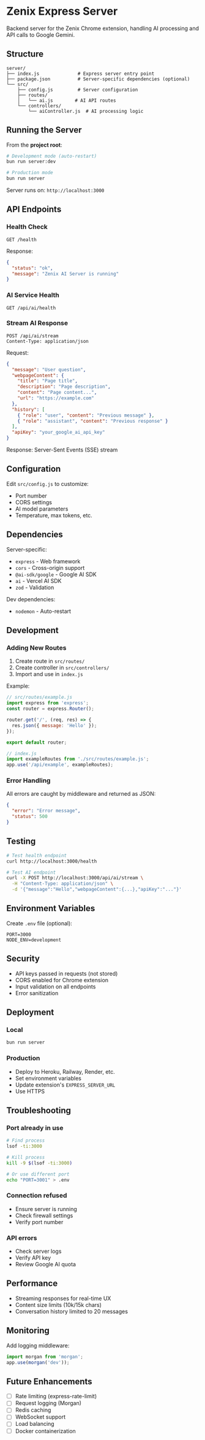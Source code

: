 # Zenix Express Server

Backend server for the Zenix Chrome extension, handling AI processing and API calls to Google Gemini.

## Structure

```
server/
├── index.js              # Express server entry point
├── package.json          # Server-specific dependencies (optional)
└── src/
    ├── config.js         # Server configuration
    ├── routes/
    │   └── ai.js        # AI API routes
    └── controllers/
        └── aiController.js  # AI processing logic
```

## Running the Server

From the **project root**:

```bash
# Development mode (auto-restart)
bun run server:dev

# Production mode
bun run server
```

Server runs on: `http://localhost:3000`

## API Endpoints

### Health Check
```
GET /health
```

Response:
```json
{
  "status": "ok",
  "message": "Zenix AI Server is running"
}
```

### AI Service Health
```
GET /api/ai/health
```

### Stream AI Response
```
POST /api/ai/stream
Content-Type: application/json
```

Request:
```json
{
  "message": "User question",
  "webpageContent": {
    "title": "Page title",
    "description": "Page description",
    "content": "Page content...",
    "url": "https://example.com"
  },
  "history": [
    { "role": "user", "content": "Previous message" },
    { "role": "assistant", "content": "Previous response" }
  ],
  "apiKey": "your_google_ai_api_key"
}
```

Response: Server-Sent Events (SSE) stream

## Configuration

Edit `src/config.js` to customize:
- Port number
- CORS settings
- AI model parameters
- Temperature, max tokens, etc.

## Dependencies

Server-specific:
- `express` - Web framework
- `cors` - Cross-origin support
- `@ai-sdk/google` - Google AI SDK
- `ai` - Vercel AI SDK
- `zod` - Validation

Dev dependencies:
- `nodemon` - Auto-restart

## Development

### Adding New Routes

1. Create route in `src/routes/`
2. Create controller in `src/controllers/`
3. Import and use in `index.js`

Example:
```javascript
// src/routes/example.js
import express from 'express';
const router = express.Router();

router.get('/', (req, res) => {
  res.json({ message: 'Hello' });
});

export default router;

// index.js
import exampleRoutes from './src/routes/example.js';
app.use('/api/example', exampleRoutes);
```

### Error Handling

All errors are caught by middleware and returned as JSON:
```json
{
  "error": "Error message",
  "status": 500
}
```

## Testing

```bash
# Test health endpoint
curl http://localhost:3000/health

# Test AI endpoint
curl -X POST http://localhost:3000/api/ai/stream \
  -H "Content-Type: application/json" \
  -d '{"message":"Hello","webpageContent":{...},"apiKey":"..."}'
```

## Environment Variables

Create `.env` file (optional):
```env
PORT=3000
NODE_ENV=development
```

## Security

- API keys passed in requests (not stored)
- CORS enabled for Chrome extension
- Input validation on all endpoints
- Error sanitization

## Deployment

### Local
```bash
bun run server
```

### Production
- Deploy to Heroku, Railway, Render, etc.
- Set environment variables
- Update extension's `EXPRESS_SERVER_URL`
- Use HTTPS

## Troubleshooting

### Port already in use
```bash
# Find process
lsof -ti:3000

# Kill process
kill -9 $(lsof -ti:3000)

# Or use different port
echo "PORT=3001" > .env
```

### Connection refused
- Ensure server is running
- Check firewall settings
- Verify port number

### API errors
- Check server logs
- Verify API key
- Review Google AI quota

## Performance

- Streaming responses for real-time UX
- Content size limits (10k/15k chars)
- Conversation history limited to 20 messages

## Monitoring

Add logging middleware:
```javascript
import morgan from 'morgan';
app.use(morgan('dev'));
```

## Future Enhancements

- [ ] Rate limiting (express-rate-limit)
- [ ] Request logging (Morgan)
- [ ] Redis caching
- [ ] WebSocket support
- [ ] Load balancing
- [ ] Docker containerization
